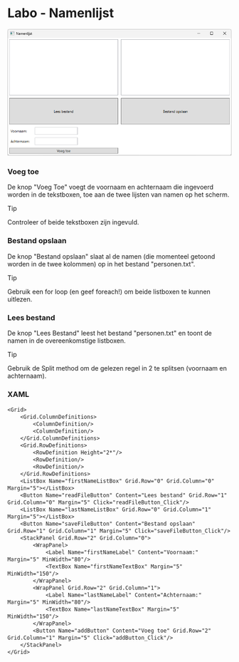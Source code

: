 # Labo - Namenlijst

![](./media/image1.png)

### Voeg toe
De knop "Voeg Toe" voegt de voornaam en achternaam die ingevoerd worden in de tekstboxen, toe aan de twee lijsten van namen op het scherm.
> [!TIP] 
> Controleer of beide tekstboxen zijn ingevuld.

### Bestand opslaan
De knop "Bestand opslaan" slaat al de namen (die momenteel getoond worden in de twee kolommen) op in het bestand "personen.txt".
> [!TIP] 
> Gebruik een for loop (en geef foreach!) om beide listboxen te kunnen uitlezen.

### Lees bestand
De knop "Lees Bestand" leest het bestand "personen.txt" en toont de namen in de overeenkomstige listboxen.

> [!TIP] 
> Gebruik de Split method om de gelezen regel in 2 te splitsen (voornaam en achternaam).

### XAML
```
<Grid>
    <Grid.ColumnDefinitions>
        <ColumnDefinition/>
        <ColumnDefinition/>
    </Grid.ColumnDefinitions>
    <Grid.RowDefinitions>
        <RowDefinition Height="2*"/>
        <RowDefinition/>
        <RowDefinition/>
    </Grid.RowDefinitions>
    <ListBox Name="firstNameListBox" Grid.Row="0" Grid.Column="0" Margin="5"></ListBox>
    <Button Name="readFileButton" Content="Lees bestand" Grid.Row="1" Grid.Column="0" Margin="5" Click="readFileButton_Click"/>
    <ListBox Name="lastNameListBox" Grid.Row="0" Grid.Column="1" Margin="5"></ListBox>
    <Button Name="saveFileButton" Content="Bestand opslaan" Grid.Row="1" Grid.Column="1" Margin="5" Click="saveFileButton_Click"/>
    <StackPanel Grid.Row="2" Grid.Column="0">
        <WrapPanel>
            <Label Name="firstNameLabel" Content="Voornaam:" Margin="5" MinWidth="80"/>
            <TextBox Name="firstNameTextBox" Margin="5" MinWidth="150"/>
        </WrapPanel>
        <WrapPanel Grid.Row="2" Grid.Column="1">
            <Label Name="lastNameLabel" Content="Achternaam:" Margin="5" MinWidth="80"/>
            <TextBox Name="lastNameTextBox" Margin="5" MinWidth="150"/>
        </WrapPanel>
        <Button Name="addButton" Content="Voeg toe" Grid.Row="2" Grid.Column="1" Margin="5" Click="addButton_Click"/>
    </StackPanel>
</Grid>
```
